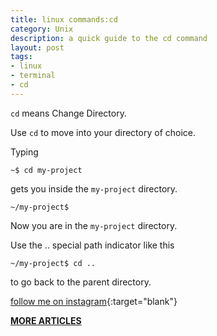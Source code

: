 ```yaml
---
title: linux commands:cd
category: Unix
description: a quick guide to the cd command
layout: post
tags:
- linux
- terminal
- cd
---
```


`cd` means Change Directory.

Use `cd` to move into your directory of choice. 

Typing 

`~$ cd my-project `

gets you inside the `my-project` directory.

`~/my-project$ `

Now you are in the `my-project` directory.

Use the .. special path indicator like this

`~/my-project$ cd .. `

to go back to the parent directory.





[follow me on instagram](https://instagram.com/devmuangi){:target="blank"}


[**MORE ARTICLES**](/blog)

